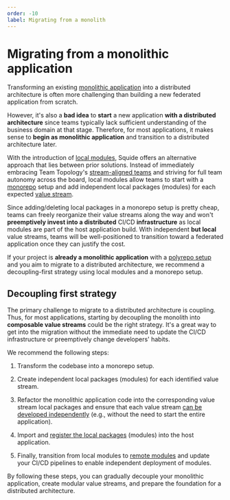 ```yaml
---
order: -10
label: Migrating from a monolith
---
```


# Migrating from a monolithic application

Transforming an existing [monolithic application](https://en.wikipedia.org/wiki/Monolithic_application) into a distributed architecture is often more challenging than building a new federated application from scratch.

However, it's also a **bad idea** to **start** a new application **with a distributed architecture** since teams typically lack sufficient understanding of the business domain at that stage. Therefore, for most applications, it makes sense to **begin as monolithic application** and transition to a distributed architecture later.

With the introduction of [local modules](/reference/registration/registerLocalModules.md), Squide offers an alternative approach that lies between prior solutions. Instead of immediately embracing Team Topology's [stream-aligned teams](https://www.shortform.com/blog/stream-aligned-teams/) and striving for full team autonomy across the board, local modules allow teams to start with a [monorepo](https://en.wikipedia.org/wiki/Monorepo) setup and add independent local packages (modules) for each expected [value stream](https://en.wikipedia.org/wiki/Value_stream).

Since adding/deleting local packages in a monorepo setup is pretty cheap, teams can freely reorganize their value streams along the way and won't **preemptively invest into a distributed** CI/CD **infrastructure** as local modules are part of the host application build. With independent **but local** value streams, teams will be well-positioned to transition toward a federated application once they can justify the cost.

If your project is **already a monolithic application** with a [polyrepo setup](https://github.com/joelparkerhenderson/monorepo-vs-polyrepo#what-is-polyrepo) and you aim to migrate to a distributed architecture, we recommend a decoupling-first strategy using local modules and a monorepo setup.

## Decoupling first strategy

The primary challenge to migrate to a distributed architecture is coupling. Thus, for most applications, starting by decoupling the monolith into **composable value streams** could be the right strategy. It's a great way to get into the migration without the immediate need to update the CI/CD infrastructure or preemptively change developers' habits.

We recommend the following steps:

1. Transform the codebase into a monorepo setup.

2. Create independent local packages (modules) for each identified value stream.

3. Refactor the monolithic application code into the corresponding value stream local packages and ensure that each value stream [can be developed independently](develop-a-module-in-isolation.md) (e.g., without the need to start the entire application).

4. Import and [register the local packages](/reference/registration/registerLocalModules.md) (modules) into the host application.

5. Finally, transition from local modules to [remote modules](/reference/registration/registerRemoteModules.md) and update your CI/CD pipelines to enable independent deployment of modules.

By following these steps, you can gradually decouple your monolithic application, create modular value streams, and prepare the foundation for a distributed architecture.
